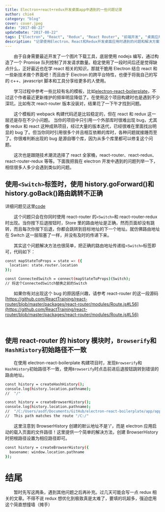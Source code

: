```yaml
---
title: Electron+react+redux开发桌面app中遇到的一些问题记录
author: chie4
category: "blog"
cover: cover.jpeg
date: "2017-08-22"
updateDate: "2017-08-22"
tags: ["Electron", "React", "Redux", "React Router", "前端开发", "桌面应用"]
description: "记录使用Electron、React和Redux开发桌面应用时遇到的问题和解决方案，包括路由跳转问题和BrowserHistory配置等技术细节。"
---
```


&emsp;&emsp;由于自身需要最近开发了一个图片下载工具，底层使用 nodejs 编写，通过构造了一个 Promise 队列控制了并发请求数量。稳定使用了一段时间后还是觉得缺点什么，正好最近也在学 react 相关的知识，那就干脆用 Electron 结合 react 和一些新技术做个界面吧！而且由于 Electron 的跨平台特性，也便于将我自己的写的 c++、javascript 脚本和工具分享给更多的人使用。

&emsp;&emsp;学习过程中参考一些比较有名的模板，比如[electron-react-boilerplate](https://github.com/chentsulin/electron-react-boilerplate)，不过这个作者最近更新维护的频率明显降低了。在使用这个项目构建时也是遇到不少深坑，比如有次 react-router 版本没装对，结果花了一下午才找到问题。

&emsp;&emsp;这个模板的 webpack 构建代码还是比较稳定的，但在 react 和 redux 这一层还是存在不少小问题。 当你的项目中只引用一个外部库时很难出现 bug，尤其像 redux 和 react 这种成熟项目，经过大量的版本迭代，已经很难在里面找出明显的 bug 了。但当你同时引用很多个并且相互依赖的库时，各种问题就接踵而至了。你很难判断出现的 bug 是源自哪个库，因为从多个库里都可以修复这个问题。

&emsp;&emsp;这次也是跟随技术潮流选择了 react 全家桶，react-router、react-redux、react-router-redux 等等。下面我把我在 electron 开发中遇到的问题列举一下，相信很多人多少会遇到类似的问题。

## 使用`<Switch>`标签时，使用 history.goForward()和 history.goBack()路由跳转不正确

详细问题见这里[code](https://codesandbox.io/s/G6nWE3X0r)

&emsp;&emsp;这个问题只会在你同时使用 react-router 的`<Switch>`和 react-router-redux 时出现。当你按下后退按钮时，Store 里的路由地址是正确，然而页面却没有跳转，而且每次你按下后退，你都会跳转到目标地址的下一个地址。就仿佛路由地址在 Switch 这一层阻塞了一样，并没有及时的传递下来。

&emsp;&emsp;其实这个问题解决方法也很简单，把正确的路由地址传递给`<Switch>`标签即可，代码如下：

```bash
const mapStateToProps = state => ({
  location: state.router.location
});

const ConnectedSwitch = connect(mapStateToProps)(Switch);
// 将这个ConnectedSwitch替换之前的Switch
```

&emsp;&emsp;如果你有对出现这个 bug 的原因感兴趣，请参考 react-router 的这一段源码[https://github.com/ReactTraining/react-router/blob/master/packages/react-router/modules/Route.js#L56](https://github.com/ReactTraining/react-router/blob/master/packages/react-router/modules/Route.js#L56)

&emsp;&emsp;

## 使用 react-router 的 history 模块时，`Browserify`和`HashHistory`初始路径不一致

&emsp;&emsp;在使用 electron-react-boilerplate 构建项目时，发现`Browserify`和`HashHistory`初始路径不一致，使用`Browserify`时点击前进后退按钮跳转到错误的路由地址。

```bash
const history = createHashHistory();
console.log(history.location.pathname);
//  "/"
```

```bash
const history = createBrowserHistory();
console.log(history.location.pathname);
//  "/C:/Users/asdf/Documents/GitHub/electron-react-boilerplate/app/app.html"
//  This path matches the route "/C:/"
```

&emsp;&emsp;这里注意到 BrowserHistory 创建的默认地址不是'/'，而是 electron 应用启动的载入页面的文件路径！这里提供一个简单的解决方法，创建 BrowserHistory 时把根路径设置为相应路径即可。

```bash
const history = createBrowserHistory({
  basename: window.location.pathname
});
```

# 结尾

&emsp;&emsp;暂时先写这两条，遇到其他问题之后再补充。过几天可能会写一点 redux 相关的文章。不得不说 redux 想优化到极致真是太难了，要填的坑超多，强迫症用这个简直想撞墙（摊手）

&emsp;&emsp;
&emsp;&emsp;
